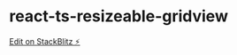 # react-ts-resizeable-gridview

[Edit on StackBlitz ⚡️](https://stackblitz.com/edit/react-ts-terzsf)